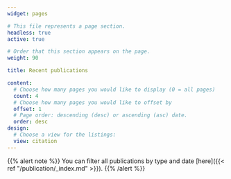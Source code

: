 ```yaml
---
widget: pages

# This file represents a page section.
headless: true
active: true

# Order that this section appears on the page.
weight: 90

title: Recent publications

content:
  # Choose how many pages you would like to display (0 = all pages)
  count: 4
  # Choose how many pages you would like to offset by
  offset: 1
  # Page order: descending (desc) or ascending (asc) date.
  order: desc
design:
  # Choose a view for the listings:
  view: citation
---
```

{{% alert note %}}
You can filter all publications by type and date [here]({{< ref "/publication/_index.md" >}}).
{{% /alert %}}

